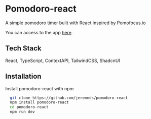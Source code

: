 # Pomodoro-react

A simple pomodoro timer built with React inspired by Pomofocus.io

You can access to the app [here](https://pomodoro-react-beige.vercel.app/).


## Tech Stack

React, TypeScript, ContextAPI, TailwindCSS, ShadcnUI



## Installation

Install pomodoro-react with npm

```bash
  git clone https://github.com/jeremnds/pomodoro-react
  npm install pomodoro-react
  cd pomodoro-react
  npm run dev
```
    
